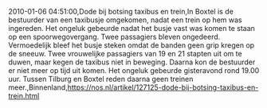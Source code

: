 2010-01-06 04:51:00,Dode bij botsing taxibus en trein,In Boxtel is de bestuurder van een taxibusje omgekomen, nadat een trein op hem was ingereden. Het ongeluk gebeurde nadat het busje vast was komen te staan op een spoorwegovergang. Twee passagiers bleven ongedeerd. Vermoedelijk bleef het busje steken omdat de banden geen grip kregen op de sneeuw. Twee vrouwelijke passagiers van 19 en 21 stapten uit om te duwen, maar kegen de taxibus niet in beweging. Daarna kon de bestuurder er niet meer op tijd uit komen. Het ongeluk gebeurde gisteravond rond 19.00 uur. Tussen Tilburg en Boxtel reden daarna geen treinen meer.,Binnenland,https://nos.nl/artikel/127125-dode-bij-botsing-taxibus-en-trein.html